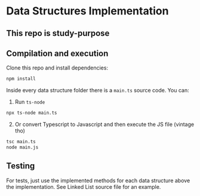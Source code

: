 # Data Structures Implementation

## This repo is study-purpose

## Compilation and execution
Clone this repo and install dependencies:
```bash
npm install
```
Inside every data structure folder there is a `main.ts` source code. You can:
1. Run `ts-node`
```bash
npx ts-node main.ts
```
2. Or convert Typescript to Javascript and then execute the JS file (vintage tho)
```bash
tsc main.ts
node main.js
```

## Testing
For tests, just use the implemented methods for each data structure above the implementation. See Linked List source file
for an example.
